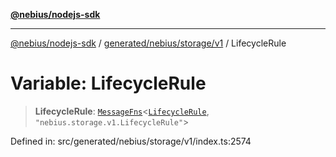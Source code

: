 [**@nebius/nodejs-sdk**](../../../../../README.md)

***

[@nebius/nodejs-sdk](../../../../../README.md) / [generated/nebius/storage/v1](../README.md) / LifecycleRule

# Variable: LifecycleRule

> **LifecycleRule**: [`MessageFns`](../../../../../runtime/protos/core/interfaces/MessageFns.md)\<[`LifecycleRule`](../interfaces/LifecycleRule.md), `"nebius.storage.v1.LifecycleRule"`\>

Defined in: src/generated/nebius/storage/v1/index.ts:2574
